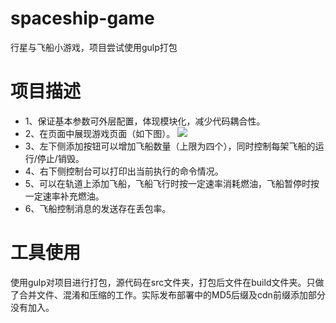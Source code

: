 # spaceship-game
行星与飞船小游戏，项目尝试使用gulp打包

# 项目描述
  - 1、保证基本参数可外层配置，体现模块化，减少代码耦合性。
  - 2、在页面中展现游戏页面（如下图）。
    ![](http://mrsususu.github.io/img/article/spacecraft.png)
  - 3、左下侧添加按钮可以增加飞船数量（上限为四个），同时控制每架飞船的运行/停止/销毁。
  - 4、右下侧控制台可以打印出当前执行的命令情况。
  - 5、可以在轨道上添加飞船，飞船飞行时按一定速率消耗燃油，飞船暂停时按一定速率补充燃油。
  - 6、飞船控制消息的发送存在丢包率。
 
# 工具使用
使用gulp对项目进行打包，源代码在src文件夹，打包后文件在build文件夹。只做了合并文件、混淆和压缩的工作。实际发布部署中的MD5后缀及cdn前缀添加部分没有加入。
